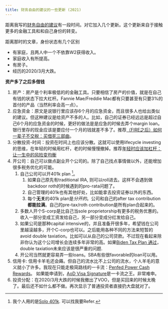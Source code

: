 ```yaml
---
title: 财务自由的建议的一些更新 (2021)
---
```


距离我写的[财务自由的建议](https://chaoxuprime.com/pages/financial-cn.html)有一段时间。对它加入几个更新。这个更新来自于接触更多的金融工具和和自己身份的转变。

距离那时的文章，身份状态有几个区别

- 有家庭，且两人中一个不依靠W2获得收入。
- 家庭收入有所提高。
- 有房子。
- 经历的2020/3月大跌。

**资产多了之后多借钱**

1. 房产：房产是个利率极低的的金融工具。只要相信了房产的价值，就是在自己有钱的状态下拉大杠杆。Fannie Mae/Freddie Mac都有只要甚至有只要3%的首付的产品（当然利率会高一点）。
2. 应急资金：原文是说银行里应该存6个月的应急资金，而且很多人也给出类似的建议。但这种建议是给资产不多的人。比如，自己的证券已经远远是超过自己6个月的应急资金的时候，更好的做法是是应急的时候去弄个margin loan。银行里存的现金应该是要应付一个月的钱就差不多了。推荐[（FIRE之后）如何一辈子不交税：买借死三部曲](https://www.physixfan.com/firezhihouruheyibeizibujiaoshuimaijiesisanbuqu/)。
3. 分散投资-时间：投资在时间上也应该分散。这就可以使用lifecycle investing的思维，在年轻的时候用杠杆，老的时候慢慢撤掉。推荐[年轻时应该加杠杆：让一生中的风险变均衡](https://www.physixfan.com/nianqingshiyinggaijiagangganrangyishengzhongdefengxianbianjunheng/)
4. 开公司：自己可以做点副业开个公司的。除了自己找点事情做以外，还能增加很多税务优化的可能。
    1. 自己公司可以开401k plan [^solo401k]。
        1. 如果自己原先有traditional IRA, 则可以roll进去。这样不会遇到做backdoor roth的时候遇到的pro-rata问题了。
        2. 自己管理的401k也有其他好处，比如能拿去投资证券以外的东西。
        3. 每个**无关**的401k plan是*分开的*。公司和自己的after tax contribution**都能拉满**。自己的pre-tax/roth contribution是所有plan合起来的。
    2. 多数人开个S-corp是比自己当sole proprietorship有更多的税务优惠的。收入一部分变成工资发给自己，另一部分变成分红发给自己。
    3. 如果公司是那种capital intensive的，并且准备开很多年，希望钱在公司里越滚越多，开个C-corp也可以。之后能用各种不同的方法来短暂的avoid double taxiation。比如可以从自己的公司贷款。不过现在看起来除非你认为这个公司增长会连续多年非常的高。如果[Biden Tax Plan 通过](https://taxfoundation.org/double-taxation-of-corporate-income/)，double taxiation未来应该是很严重的问题.
    4. 开公司当然就更容易弄一些loans。SBA有些很favorable的loan可以用。
5. 信用卡: 信用卡羊毛还会薅。但自己的流水比不上公司的流水，个人羊毛的意义就小了许多。我现在只能走极简路线的一卡流：[Penfed Power Cash Rewards](https://www.penfed.org/credit-cards/power-cash-rewards-visa)。 如果能申请到，[AoD Visa Signature](https://www.aodfcu.com/visa-signature-credit-card/)是一卡流之王。非常难申。
6. 投资分配：在2020/3月大跌的时候我撤出了VOO，但是买回来的时候太晚了。最后还不如什么都不做。再次显示了普通投资者直接扔大盘就对了。


[^solo401k]: 我个人用的是[Solo 401k](https://www.solo401k.com/). 可以找我要Refer. 
